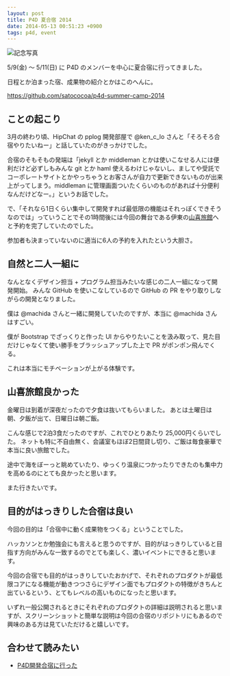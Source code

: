 ```yaml
---
layout: post
title: P4D 夏合宿 2014
date: 2014-05-13 00:51:23 +0900
tags: p4d, event
---
```


![記念写真](/images/201405/p4d-summer-camp.jpg)

5/9(金) 〜 5/11(日) に P4D のメンバーを中心に夏合宿に行ってきました。

日程とか泊まった宿、成果物の紹介とかはこのへんに。

https://github.com/satococoa/p4d-summer-camp-2014


## ことの起こり

3月の終わり頃、HipChat の pplog 開発部屋で @ken_c_lo さんと「そろそろ合宿やりたいねー」と話していたのがきっかけでした。

合宿のそもそもの発端は「jekyll とか middleman とかは使いこなせる人には便利だけど必ずしもみんな git とか haml 使えるわけじゃないし、ましてや受託でコーポレートサイトとかやっちゃうとお客さんが自力で更新できないものが出来上がってしまう。middleman に管理画面ついたくらいのものがあれば十分便利なんだけどなー。」というお話でした。

で、「それなら1日くらい集中して開発すれば最低限の機能はそれっぽくできそうなのでは」っていうことでその1時間後には今回の舞台である伊東の[山喜旅館](http://www.ito-yamaki.jp)へと予約を完了していたのでした。

参加者も決まっていないのに適当に6人の予約を入れたという大胆さ。


## 自然と二人一組に

なんとなくデザイン担当 + プログラム担当みたいな感じの二人一組になって開発開始。
みんな GitHub を使いこなしているので GitHub の PR をやり取りしながらの開発となりました。

僕は @machida さんと一緒に開発していたのですが、本当に @machida さんはすごい。

僕が Bootstrap でざっくりと作った UI からやりたいことを汲み取って、見た目だけじゃなくて使い勝手をブラッシュアップした上で PR がポンポン飛んでくる。

これは本当にモチベーションが上がる体験です。


## 山喜旅館良かった

金曜日は到着が深夜だったので夕食は抜いてもらいました。
あとは土曜日は朝、夕飯が出て、日曜日は朝ご飯。

こんな感じで2泊3食だったのですが、これでひとりあたり 25,000円くらいでした。
ネットも特に不自由無く、会議室もほぼ2日間貸し切り、ご飯は毎食豪華で本当に良い旅館でした。

途中で海をぼーっと眺めていたり、ゆっくり温泉につかったりできたのも集中力を高めるのにとても良かったと思います。

また行きたいです。


## 目的がはっきりした合宿は良い

今回の目的は「合宿中に動く成果物をつくる」ということでした。

ハッカソンとか勉強会にも言えると思うのですが、目的がはっきりしていると目指す方向がみんな一致するのでとても楽しく、濃いイベントにできると思います。

今回の合宿でも目的がはっきりしていたおかげで、それぞれのプロダクトが最低限コアになる機能が動きつつさらにデザイン面でもプロダクトの特徴がきちんと出ているという、とてもレベルの高いものになったと思います。

いずれ一般公開されるときにそれぞれのプロダクトの詳細は説明されると思いますが、スクリーンショットと簡単な説明は今回の合宿のリポジトリにもあるので興味のある方は見ていただけると嬉しいです。

## 合わせて読みたい

- [P4D開発合宿に行った](http://cotori.cc/post/85580930511/p4d-devcamp)
